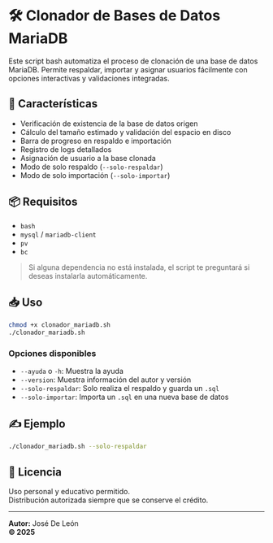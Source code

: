 # 🛠️ Clonador de Bases de Datos MariaDB

Este script bash automatiza el proceso de clonación de una base de datos MariaDB. Permite respaldar, importar y asignar usuarios fácilmente con opciones interactivas y validaciones integradas.

## 🚀 Características

- Verificación de existencia de la base de datos origen
- Cálculo del tamaño estimado y validación del espacio en disco
- Barra de progreso en respaldo e importación
- Registro de logs detallados
- Asignación de usuario a la base clonada
- Modo de solo respaldo (`--solo-respaldar`)
- Modo de solo importación (`--solo-importar`)

## 📦 Requisitos

- `bash`
- `mysql` / `mariadb-client`
- `pv`
- `bc`

> Si alguna dependencia no está instalada, el script te preguntará si deseas instalarla automáticamente.

## 📥 Uso

```bash
chmod +x clonador_mariadb.sh
./clonador_mariadb.sh
```

### Opciones disponibles

- `--ayuda` o `-h`: Muestra la ayuda
- `--version`: Muestra información del autor y versión
- `--solo-respaldar`: Solo realiza el respaldo y guarda un `.sql`
- `--solo-importar`: Importa un `.sql` en una nueva base de datos

## ✍️ Ejemplo

```bash
./clonador_mariadb.sh --solo-respaldar
```

## 📜 Licencia

Uso personal y educativo permitido.  
Distribución autorizada siempre que se conserve el crédito.

---

**Autor:** José De León  
**© 2025**
